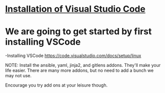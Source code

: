 <h1><u>Installation of Visual Studio Code</u></h1>


<h1>We are going to get started by first installing VSCode</h1>

-Installing VSCode
https://code.visualstudio.com/docs/setup/linux

NOTE: Install the ansible, yaml, jinja2, and gitlens addons. 
They'll make your life easier. There are many more addons, but no 
need to add a bunch we may not use.

Encourage you try add ons at your leisure though.